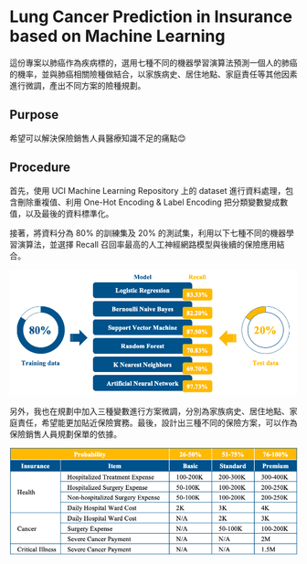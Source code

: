 # Lung Cancer Prediction in Insurance based on Machine Learning

這份專案以肺癌作為疾病標的，選用七種不同的機器學習演算法預測一個人的肺癌的機率，並與肺癌相關險種做結合，以家族病史、居住地點、家庭責任等其他因素進行微調，產出不同方案的險種規劃。

## Purpose

希望可以解決保險銷售人員醫療知識不足的痛點😊

## Procedure

首先，使用 UCI Machine Learning Repository 上的 dataset 進行資料處理，包含刪除重複值、利用 One-Hot Encoding & Label Encoding 把分類變數變成數值，以及最後的資料標準化。  

接著，將資料分為 80% 的訓練集及 20% 的測試集，利用以下七種不同的機器學習演算法，並選擇 Recall 召回率最高的人工神經網路模型與後續的保險應用結合。

![image](model.png)

另外，我也在規劃中加入三種變數進行方案微調，分別為家族病史、居住地點、家庭責任，希望能更加貼近保險實務。最後，設計出三種不同的保險方案，可以作為保險銷售人員規劃保單的依據。

![image](application.png)

